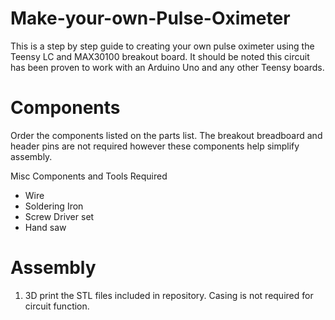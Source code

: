 # Make-your-own-Pulse-Oximeter

This is a step by step guide to creating your own pulse oximeter using the Teensy LC and MAX30100 breakout board. 
It should be noted this circuit has been proven to work with an Arduino Uno and any other Teensy boards. 


# Components
Order the components listed on the parts list. The breakout breadboard and header pins are not required however these components help simplify assembly. 

 Misc Components and Tools Required
  - Wire
  - Soldering Iron
  - Screw Driver set
  - Hand saw
  
# Assembly
1. 3D print the STL files included in repository. Casing is not required for circuit function.

  

